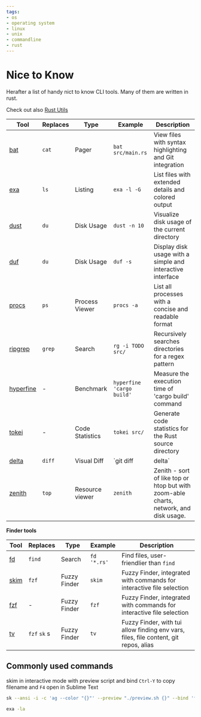 ```yaml
---
tags:
- os
- operating system
- linux
- unix
- commandline
- rust
---
```

# Nice to Know
Herafter a list of handy nict to know CLI tools. Many of them are written in rust.

Check out also [Rust Utils](https://rustutils.com/)

| Tool                                              | Replaces   | Type            | Example                        | Description                                            |
|---------------------------------------------------|------------|-----------------|--------------------------------|--------------------------------------------------------|
| [bat](https://github.com/sharkdp/bat)             | `cat`      | Pager           | `bat src/main.rs`              | View files with syntax highlighting and Git integration |
| [exa](https://github.com/ogham/exa)               | `ls`       | Listing         | `exa -l -G`                    | List files with extended details and colored output     |
| [dust](https://github.com/bootandy/dust)          | `du`       | Disk Usage      | `dust -n 10`                   | Visualize disk usage of the current directory            |
| [duf](https://github.com/muesli/duf)              | `du`       | Disk Usage      | `duf -s`                       | Display disk usage with a simple and interactive interface |
| [procs](https://github.com/dalance/procs)         | `ps`       | Process Viewer  | `procs -a`                     | List all processes with a concise and readable format    |
| [ripgrep](https://github.com/BurntSushi/ripgrep)  | `grep`     | Search          | `rg -i TODO src/`              | Recursively searches directories for a regex pattern |
| [hyperfine](https://github.com/sharkdp/hyperfine) | -          | Benchmark       | `hyperfine 'cargo build'`      | Measure the execution time of 'cargo build' command      |
| [tokei](https://github.com/XAMPPRocky/tokei)      | -          | Code Statistics | `tokei src/`                   | Generate code statistics for the Rust source directory  |
| [delta](https://github.com/dandavison/delta)      | `diff`     | Visual Diff     | `git diff | delta`             | Enhance the git diff output with improved layout and styling |
| [zenith](https://github.com/bvaisvil/zenith)      | `top`      | Resource viewer | `zenith`                       | Zenith - sort of like top or htop but with zoom-able charts, network, and disk usage. |

**Finder tools**

| Tool                                               | Replaces   | Type            | Example                        | Description                                            |
|----------------------------------------------------|------------|-----------------|--------------------------------|--------------------------------------------------------|
| [fd](https://github.com/sharkdp/fd)                | `find`     | Search          | `fd '*.rs'`                    | Find files, user-friendlier than `find` |
| [skim](https://github.com/lotabout/skim)           | `fzf`      | Fuzzy Finder    | `skim`                         | Fuzzy Finder, integrated with commands for interactive file selection  |
| [fzf](https://github.com/junegunn/fzf)             | -          | Fuzzy Finder    | `fzf`                          | Fuzzy Finder, integrated with commands for interactive file selection  |
| [tv](https://github.com/alexpasmantier/television) | `fzf` `sk` s| Fuzzy Finder    | `tv`                           | Fuzzy Finder, with tui allow finding env vars, files, file content, git repos, alias |

## Commonly used commands

skim in interactive mode with preview script and bind `Ctrl-Y` to copy filename and `F4` open in Sublime Text
```bash
sk --ansi -i -c 'ag --color "{}"' --preview "./preview.sh {}" --bind 'f3:execute(subl -f {}),ctrl-y:execute-silent(echo {} | pbcopy)+abort'
```

```bash
exa -la
```
